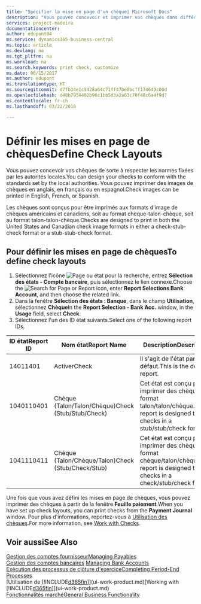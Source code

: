 ```yaml
---
title: "Spécifier la mise en page d'un chèque| Microsoft Docs"
description: "Vous pouvez concevoir et imprimer vos chèques dans différents formats pour respecter des normes."
services: project-madeira
documentationcenter: 
author: edupont04
ms.service: dynamics365-business-central
ms.topic: article
ms.devlang: na
ms.tgt_pltfrm: na
ms.workload: na
ms.search.keywords: print check, customize
ms.date: 06/15/2017
ms.author: edupont
ms.translationtype: HT
ms.sourcegitcommit: d7fb34e1c9428a64c71ff47be8bcff174649c00d
ms.openlocfilehash: d48b7954402b96c1bb5d3a2a63c70f48c6a4f9d7
ms.contentlocale: fr-ch
ms.lasthandoff: 03/22/2018

---
```

# <a name="define-check-layouts"></a><span data-ttu-id="ea6ba-103">Définir les mises en page de chèques</span><span class="sxs-lookup"><span data-stu-id="ea6ba-103">Define Check Layouts</span></span>
<span data-ttu-id="ea6ba-104">Vous pouvez concevoir vos chèques de sorte à respecter les normes fixées par les autorités locales.</span><span class="sxs-lookup"><span data-stu-id="ea6ba-104">You can design your checks to conform with the standards set by the local authorities.</span></span> <span data-ttu-id="ea6ba-105">Vous pouvez imprimer des images de chèques en anglais, en français ou en espagnol.</span><span class="sxs-lookup"><span data-stu-id="ea6ba-105">Check images can be printed in English, French, or Spanish.</span></span>

<span data-ttu-id="ea6ba-106">Les chèques sont conçus pour être imprimés aux formats d'image de chèques américains et canadiens, soit au format chèque-talon-chèque, soit au format talon-talon-chèque.</span><span class="sxs-lookup"><span data-stu-id="ea6ba-106">Checks are designed to print in both the United States and Canadian check image formats in either a check-stub-check format or a stub-stub-check format.</span></span>

## <a name="to-define-check-layouts"></a><span data-ttu-id="ea6ba-107">Pour définir les mises en page de chèques</span><span class="sxs-lookup"><span data-stu-id="ea6ba-107">To define check layouts</span></span>
1. <span data-ttu-id="ea6ba-108">Sélectionnez l'icône ![Page ou état pour la recherche](media/ui-search/search_small.png "icône Page ou état pour la recherche"), entrez **Sélection des états - Compte bancaire**, puis sélectionnez le lien connexe.</span><span class="sxs-lookup"><span data-stu-id="ea6ba-108">Choose the ![Search for Page or Report](media/ui-search/search_small.png "Search for Page or Report icon") icon, enter **Report Selections Bank Account**, and then choose the related link.</span></span>
2. <span data-ttu-id="ea6ba-109">Dans la fenêtre **Sélection des états : Banque**, dans le champ **Utilisation**, sélectionnez **Chèque**</span><span class="sxs-lookup"><span data-stu-id="ea6ba-109">In the **Report Selection - Bank Acc.** window, in the **Usage** field, select **Check**.</span></span>
3. <span data-ttu-id="ea6ba-110">Sélectionnez l'un des ID état suivants.</span><span class="sxs-lookup"><span data-stu-id="ea6ba-110">Select one of the following report IDs.</span></span>

| <span data-ttu-id="ea6ba-111">ID état</span><span class="sxs-lookup"><span data-stu-id="ea6ba-111">Report ID</span></span> | <span data-ttu-id="ea6ba-112">Nom état</span><span class="sxs-lookup"><span data-stu-id="ea6ba-112">Report Name</span></span> | <span data-ttu-id="ea6ba-113">Description</span><span class="sxs-lookup"><span data-stu-id="ea6ba-113">Description</span></span> |
| --- | --- | --- |
| <span data-ttu-id="ea6ba-114">1401</span><span class="sxs-lookup"><span data-stu-id="ea6ba-114">1401</span></span> |<span data-ttu-id="ea6ba-115">Activer</span><span class="sxs-lookup"><span data-stu-id="ea6ba-115">Check</span></span> |<span data-ttu-id="ea6ba-116">Il s'agit de l'état par défaut.</span><span class="sxs-lookup"><span data-stu-id="ea6ba-116">This is the default report.</span></span> |
| <span data-ttu-id="ea6ba-117">10401</span><span class="sxs-lookup"><span data-stu-id="ea6ba-117">10401</span></span> |<span data-ttu-id="ea6ba-118">Chèque (Talon/Talon/Chèque)</span><span class="sxs-lookup"><span data-stu-id="ea6ba-118">Check (Stub/Stub/Check)</span></span> |<span data-ttu-id="ea6ba-119">Cet état est conçu pour imprimer des chèques au format talon/talon/chèque.</span><span class="sxs-lookup"><span data-stu-id="ea6ba-119">This report is designed to print checks in a stub/stub/check format.</span></span> |
| <span data-ttu-id="ea6ba-120">10411</span><span class="sxs-lookup"><span data-stu-id="ea6ba-120">10411</span></span> |<span data-ttu-id="ea6ba-121">Chèque (Talon/Chèque/Talon)</span><span class="sxs-lookup"><span data-stu-id="ea6ba-121">Check (Stub/Check/Stub)</span></span> |<span data-ttu-id="ea6ba-122">Cet état est conçu pour imprimer des chèques au format chèque/talon/chèque.</span><span class="sxs-lookup"><span data-stu-id="ea6ba-122">This report is designed to print checks in a check/stub/check format.</span></span> |

<span data-ttu-id="ea6ba-123">Une fois que vous avez défini les mises en page de chèques, vous pouvez imprimer des chèques à partir de la fenêtre **Feuille paiement**.</span><span class="sxs-lookup"><span data-stu-id="ea6ba-123">When you have set up check layouts, you can print checks from the **Payment Journal** window.</span></span> <span data-ttu-id="ea6ba-124">Pour plus d'informations, reportez-vous à [Utilisation des chèques](payables-how-work-checks.md).</span><span class="sxs-lookup"><span data-stu-id="ea6ba-124">For more information, see [Work with Checks](payables-how-work-checks.md).</span></span>

## <a name="see-also"></a><span data-ttu-id="ea6ba-125">Voir aussi</span><span class="sxs-lookup"><span data-stu-id="ea6ba-125">See Also</span></span>
[<span data-ttu-id="ea6ba-126">Gestion des comptes fournisseur</span><span class="sxs-lookup"><span data-stu-id="ea6ba-126">Managing Payables</span></span>](payables-manage-payables.md)  
<span data-ttu-id="ea6ba-127">[Gestion des comptes bancaires](bank-manage-bank-accounts.md) </span><span class="sxs-lookup"><span data-stu-id="ea6ba-127">[Managing Bank Accounts](bank-manage-bank-accounts.md) </span></span>  
[<span data-ttu-id="ea6ba-128">Exécution des processus de clôture d'exercice</span><span class="sxs-lookup"><span data-stu-id="ea6ba-128">Completing Period-End Processes</span></span>](year-how-complete-period-end-processes.md)  
<span data-ttu-id="ea6ba-129">[Utilisation de [!INCLUDE[d365fin](includes/d365fin_md.md)]](ui-work-product.md)</span><span class="sxs-lookup"><span data-stu-id="ea6ba-129">[Working with [!INCLUDE[d365fin](includes/d365fin_md.md)]](ui-work-product.md)</span></span>  
[<span data-ttu-id="ea6ba-130">Fonctionnalités marché</span><span class="sxs-lookup"><span data-stu-id="ea6ba-130">General Business Functionality</span></span>](ui-across-business-areas.md)

